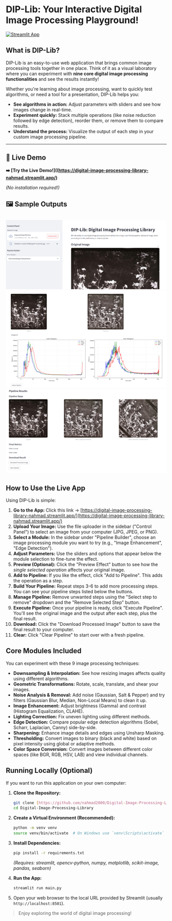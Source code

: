 # DIP-Lib: Your Interactive Digital Image Processing Playground!

[![Streamlit App](https://static.streamlit.io/badges/streamlit_badge_black_white.svg)](https://digital-image-processing-library-nahmad.streamlit.app/)

## What is DIP-Lib?

DIP-Lib is an easy-to-use web application that brings common image processing tools together in one place. Think of it as a visual laboratory where you can experiment with **nine core digital image processing functionalities** and see the results instantly!

Whether you're learning about image processing, want to quickly test algorithms, or need a tool for a presentation, DIP-Lib helps you:

* **See algorithms in action:** Adjust parameters with sliders and see how images change in real-time.
* **Experiment quickly:** Stack multiple operations (like noise reduction followed by edge detection), reorder them, or remove them to compare results.
* **Understand the process:** Visualize the output of each step in your custom image processing pipeline.

---
## 🚀 Live Demo

**➡️ [Try the Live Demo!]((https://digital-image-processing-library-nahmad.streamlit.app/)**

*(No installation required!)*

## 🖼️ Sample Outputs

![Demo 1](images/demo1.png)
![Demo 2](images/demo2.png)
![Demo 3](images/demo3.png)
---

## How to Use the Live App

Using DIP-Lib is simple:

1.  **Go to the App:** Click this link -> [https://digital-image-processing-library-nahmad.streamlit.app/](https://digital-image-processing-library-nahmad.streamlit.app/)
2.  **Upload Your Image:** Use the file uploader in the sidebar ("Control Panel") to select an image from your computer (JPG, JPEG, or PNG).
3.  **Select a Module:** In the sidebar under "Pipeline Builder", choose an image processing module you want to try (e.g., "Image Enhancement", "Edge Detection").
4.  **Adjust Parameters:** Use the sliders and options that appear below the module selection to fine-tune the effect.
5.  **Preview (Optional):** Click the "Preview Effect" button to see how the *single selected operation* affects your original image.
6.  **Add to Pipeline:** If you like the effect, click "Add to Pipeline". This adds the operation as a step.
7.  **Build Your Pipeline:** Repeat steps 3-6 to add more processing steps. You can see your pipeline steps listed below the buttons.
8.  **Manage Pipeline:** Remove unwanted steps using the "Select step to remove" dropdown and the "Remove Selected Step" button.
9.  **Execute Pipeline:** Once your pipeline is ready, click "Execute Pipeline". You'll see the original image and the output after each step, plus the final result.
10. **Download:** Click the "Download Processed Image" button to save the final result to your computer.
11. **Clear:** Click "Clear Pipeline" to start over with a fresh pipeline.

## Core Modules Included

You can experiment with these 9 image processing techniques:

* **Downsampling & Interpolation:** See how resizing images affects quality using different algorithms.
* **Geometric Transformations:** Rotate, scale, translate, and shear your images.
* **Noise Analysis & Removal:** Add noise (Gaussian, Salt & Pepper) and try filters (Gaussian Blur, Median, Non-Local Means) to clean it up.
* **Image Enhancement:** Adjust brightness (Gamma) and contrast (Histogram Equalization, CLAHE).
* **Lighting Correction:** Fix uneven lighting using different methods.
* **Edge Detection:** Compare popular edge detection algorithms (Sobel, Scharr, Laplacian, Canny) side-by-side.
* **Sharpening:** Enhance image details and edges using Unsharp Masking.
* **Thresholding:** Convert images to binary (black and white) based on pixel intensity using global or adaptive methods.
* **Color Space Conversion:** Convert images between different color spaces (like BGR, RGB, HSV, LAB) and view individual channels.

## Running Locally (Optional)

If you want to run this application on your own computer:

1.  **Clone the Repository:**
    ```bash
    git clone [https://github.com/nahmad2000/Digital-Image-Processing-Library.git](https://github.com/nahmad2000/Digital-Image-Processing-Library.git)
    cd Digital-Image-Processing-Library
    ```
   
2.  **Create a Virtual Environment (Recommended):**
    ```bash
    python -m venv venv
    source venv/bin/activate  # On Windows use `venv\Scripts\activate`
    ```
   
3.  **Install Dependencies:**
    ```bash
    pip install -r requirements.txt
    ```
   
    *(Requires: streamlit, opencv-python, numpy, matplotlib, scikit-image, pandas, seaborn)*
4.  **Run the App:**
    ```bash
    streamlit run main.py
    ```
   
5.  Open your web browser to the local URL provided by Streamlit (usually `http://localhost:8501`).

> Enjoy exploring the world of digital image processing!